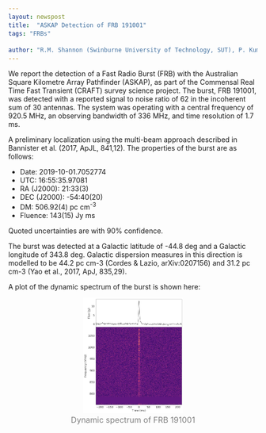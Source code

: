 ```yaml
---
layout: newspost
title:  "ASKAP Detection of FRB 191001"
tags: "FRBs"

author: "R.M. Shannon (Swinburne University of Technology, SUT), P. Kumar (SUT), S. Bhandari (CSIRO), J.-P. Macquart (ICRAR-Curtin University) on behalf of the ASKAP-CRAFT collaboration."
---
```


 We report the detection of a Fast Radio Burst (FRB) with the Australian Square Kilometre Array Pathfinder (ASKAP), as part of the Commensal Real Time Fast Transient (CRAFT) survey science project. The burst, FRB 191001, was detected with a reported signal to noise ratio of 62 in the incoherent sum of 30 antennas.  The system was operating with a central frequency of 920.5 MHz, an observing bandwidth of 336 MHz, and time resolution of 1.7 ms.  

A preliminary localization using the multi-beam approach described in Bannister et al. (2017, ApJL, 841,12). The properties of the burst are as follows: 

<ul>
<li><span style="font-weight: 400">Date: </span>2019-10-01.7052774 <span style="font-weight: 400">&nbsp;</span></li>
<li><span style="font-weight: 400">UTC: </span><span style="font-weight: 400">16:55:35.97081</span><b>&nbsp;</b></li>
<li><span style="font-weight: 400">RA (J2000): </span>21:33(3)</li>
<li><span style="font-weight: 400">DEC (J2000): </span>-54:40(20)</li>
<li><span style="font-weight: 400">DM:</span> 506.92(4)<span style="font-weight: 400"> pc cm<sup>-3</sup>&nbsp;&nbsp;&nbsp;&nbsp;</span></li>
<li><span style="font-weight: 400">Fluence: </span>143(15)<span style="font-weight: 400"> Jy ms</span><b>&nbsp;</b></li>
</ul>

Quoted uncertainties are with 90% confidence.

The burst was detected at a Galactic latitude of -44.8 deg and a Galactic longitude of 343.8 deg.   Galactic dispersion measures in this direction is modelled to be 44.2 pc cm-3 (Cordes & Lazio, arXiv:0207156) and 31.2 pc cm-3 (Yao et al., 2017, ApJ, 835,29).

A plot of the dynamic spectrum of the burst is shown here:

<center><img src="/assets/images/FRB/frb191001_waterfall.png" width="40%"></center>
<center><font size=3 color="gray">Dynamic spectrum of FRB 191001</font></center>
<!-- {% include figure image_path="/assets/images/FRB/frb191001_waterfall.png" width="30%" %} -->

